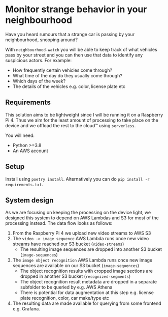 # Monitor strange behavior in your neighbourhood

Have you heard rumours that a strange car is passing by your neighbourhood, snooping around?

With `neighbourhood-watch` you will be able to keep track of what vehicles pass by your street and you can then use that data to identify any suspicious actors.
For example:

- How frequently certain vehicles come through?
- What time of the day do they usually come through?
- Which days of the week?
- The details of the vehicles e.g. color, license plate etc

## Requirements

This solution aims to be lightweight since I will be running it on a Raspberry Pi 4.
Thus we aim for the least amount of processing to take place on the device and we offload the rest to the cloud™ using `serverless`.

You will need:

- Python >=3.8
- An AWS account

## Setup

Install using `poetry install`.
Alternatively you can do `pip install -r requirements.txt`.

## System design

As we are focusing on keeping the processing on the device light, we designed this system to depend on AWS Lambdas and S3 for most of the processing instead.
The data flow looks as follows:

1. From the Raspberry Pi 4 we upload new video streams to AWS S3
2. The `video -> image sequence` AWS Lambda runs once new video streams have reached our S3 bucket (`video-streams`)
    - The resulting image sequences are dropped into another S3 bucket (`image-sequences`)
3. The `image object recognition` AWS Lambda runs once new image sequences are available on our S3 bucket (`image-sequences`)
    - The object recognition results with cropped image sections are dropped in another S3 bucket (`recognized-segments`)
    - The object recognition result metadata are dropped in a separate subfolder to be queried by e.g. AWS Athena
    - There is potential for data augmentation at this step e.g. license plate recognition, color, car make/type etc
4. The resulting data are made available for querying from some frontend e.g. Grafana.
